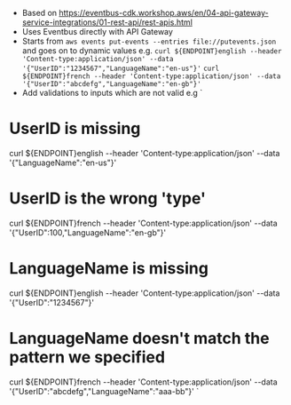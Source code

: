 * Based on https://eventbus-cdk.workshop.aws/en/04-api-gateway-service-integrations/01-rest-api/rest-apis.html
* Uses Eventbus directly with API Gateway
* Starts from `aws events put-events --entries file://putevents.json` and goes on to dynamic values e.g.
`curl ${ENDPOINT}english --header 'Content-type:application/json' --data '{"UserID":"1234567","LanguageName":"en-us"}'`
`curl ${ENDPOINT}french --header 'Content-type:application/json' --data '{"UserID":"abcdefg","LanguageName":"en-gb"}'`
* Add validations to inputs which are not valid e.g
`
# UserID is missing
curl ${ENDPOINT}english --header 'Content-type:application/json' --data '{"LanguageName":"en-us"}'

# UserID is the wrong 'type'
curl ${ENDPOINT}french --header 'Content-type:application/json' --data '{"UserID":100,"LanguageName":"en-gb"}'

# LanguageName is missing
curl ${ENDPOINT}english --header 'Content-type:application/json' --data '{"UserID":"1234567"}'

# LanguageName doesn't match the pattern we specified
curl ${ENDPOINT}french --header 'Content-type:application/json' --data '{"UserID":"abcdefg","LanguageName":"aaa-bb"}'
`
